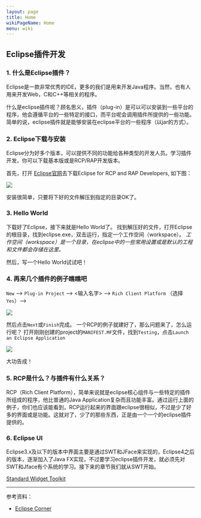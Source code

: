 ```yaml
---
layout: page
title: Home
wikiPageName: Home
menu: wiki
---
```


## Eclipse插件开发

### 1. 什么是Eclipse插件？
Eclipse是一款非常优秀的IDE，更多的我们是用来开发Java程序。当然，也有人用来开发Web，C和C++等相关的程序。

什么是eclipse插件呢？顾名思义，插件（plug-in）是可以可以安装到一些平台的程序，他会遵循平台的一些特定的接口，而平台呢会调用插件所提供的一些功能。简单的说，eclipse插件就是能够安装在eclipse平台的一些程序（以jar的方式）。

### 2. Eclipse下载与安装
Eclipse分为好多个版本，可以提供不同的功能给各种类型的开发人员。学习插件开发，你可以下载基本版或是RCP/RAP开发版本。

首先，打开 [Eclipse官网](http://www.eclipse.org/downloads)去下载Eclipse for RCP and RAP Developers, 如下图：

![]({{site.basrurl}}/wiki/images/home_download_eclipse.png)

安装很简单，只要将下好的文件解压到指定的目录OK了。

### 3. Hello World
下载好了Eclipse，接下来就是Hello World了。
找到解压好的文件，打开Eclipse的根目录，找到eclipse.exe，双击运行，指定一个工作空间（workspace）。
    _工作空间（workspace）是一个目录，在eclipse中的一些常用设置或是默认的工程和文件都会存储在这里。_

然后，写一个Hello World试试吧！

### 4. 再来几个插件的例子瞧瞧吧
`New` --> `Plug-in Project` --> <输入名字> --> `Rich Client Platform` （选择`Yes`）-->

![]({{site.baseurl}}/wiki/images/home_create_rcp.png)

然后点击`Next`或`Finish`完成。
一个RCP的例子就建好了，那么问题来了，怎么运行呢？
打开刚刚创建的project的`MANIFEST.MF`文件，找到`Testing`，点击`Launch an Eclipse Application`

![]({{site.baseurl}}/wiki/images/home_launch_rcp.png)

大功告成！

### 5. RCP是什么？与插件有什么关系？
RCP（Rich Client Platform），简单来说就是eclipse核心组件与一些特定的插件所组成的程序，他比普通的Java Application复杂而且功能丰富。通过运行上面的例子，你们也应该能看到，RCP运行起来的界面跟eclipse很相似，不过是少了好多的界面或是功能。这就对了，少了的那些东西，正是由一个一个的eclipse插件提供的。

### 6. Eclipse UI
Eclipse3.x及以下的版本中界面主要是通过SWT和JFace来实现的，Eclipse4之后的版本，逐渐加入了Java FX实现，不过要学习eclipse插件开发，就必须先对SWT和Jface有个系统的学习。接下来的章节我们就从SWT开始。

[Standard Widget Toolkit]({{site.baseurl}}/wiki/Standard-Widget-Toolkit.html)

***

参考资料：
 
 * [Eclipse Corner](https://wiki.eclipse.org/Eclipse_Corner)

